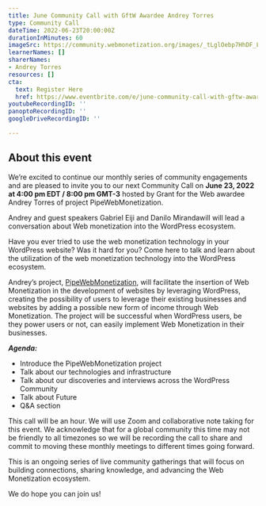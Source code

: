 ```yaml
---
title: June Community Call with GftW Awardee Andrey Torres
type: Community Call
dateTime: 2022-06-23T20:00:00Z
durationInMinutes: 60
imageSrc: https://community.webmonetization.org/images/_tLglOebp7HhDF_LIXmr9CSVlIAundjVhjplrqwgfNU/rs:fill:320:320/mb:500000/ar:1/aHR0cHM6Ly9jb21t/dW5pdHkud2VibW9u/ZXRpemF0aW9uLm9y/Zy9yZW1vdGVpbWFn/ZXMvdXBsb2Fkcy9v/cmdhbml6YXRpb24v/cHJvZmlsZV9pbWFn/ZS8xODAvMWJmZmUw/NDYtYzVkZi00MDVm/LTliYTQtMThiMGZj/MTJhODRjLnBuZw
learnerNames: []
sharerNames:
- Andrey Torres
resources: []
cta:
  text: Register Here
  href: https://www.eventbrite.com/e/june-community-call-with-gftw-awardee-andrey-torres-tickets-359607615057
youtubeRecordingID: ''
panoptoRecordingID: ''
googleDriveRecordingID: ''

---
```

## About this event

We’re excited to continue our monthly series of community engagements and are pleased to invite you to our next Community Call on **June 23, 2022 at 4:00 pm EDT / 8:00 pm GMT-3** hosted by Grant for the Web awardee Andrey Torres of project PipeWebMonetization.

Andrey and guest speakers Gabriel Eiji and Danilo Mirandawill will lead a conversation about Web monetization into the WordPress ecosystem.

Have you ever tried to use the web monetization technology in your WordPress website? Was it hard for you? Come here to talk and learn about the utilization of the web monetization technology into the WordPress ecosystem.

Andrey’s project, [PipeWebMonetization](https://community.webmonetization.org/pipe/pipewebmonetization-grant-report-1-4acn), will facilitate the insertion of Web Monetization in the development of websites by leveraging WordPress, creating the possibility of users to leverage their existing businesses and websites by adding a possible new form of income through Web Monetization. The project will be successful when WordPress users, be they power users or not, can easily implement Web Monetization in their businesses.

**_Agenda:_**

* Introduce the PipeWebMonetization project
* Talk about our technologies and infrastructure
* Talk about our discoveries and interviews across the WordPress Community
* Talk about Future
* Q&A section

This call will be an hour. We will use Zoom and collaborative note taking for this event. We acknowledge that for a global community this time may not be friendly to all timezones so we will be recording the call to share and commit to moving these monthly meetings to different times going forward.

This is an ongoing series of live community gatherings that will focus on building connections, sharing knowledge, and advancing the Web Monetization ecosystem.

We do hope you can join us!